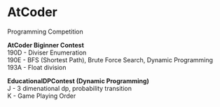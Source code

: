 # AtCoder
Programming Competition

**AtCoder Biginner Contest**  
190D - Diviser Enumeration  
190E - BFS (Shortest Path), Brute Force Search, Dynamic Programming  
193A - Float division  

**EducationalDPContest (Dynamic Programming)**  
J - 3 dimenational dp, probability transition  
K - Game Playing Order
